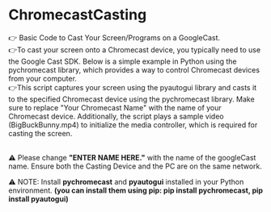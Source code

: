 # ChromecastCasting

👉 Basic Code to Cast Your Screen/Programs on a GoogleCast. <br>
  👉To cast your screen onto a Chromecast device, you typically need to use the Google Cast SDK. Below is a simple example in Python using the pychromecast library, which provides a way to control Chromecast devices from your computer. <br>
  👉This script captures your screen using the pyautogui library and casts it to the specified Chromecast device using the pychromecast library. Make sure to replace "Your Chromecast Name" with the name of your Chromecast device. Additionally, the script plays a sample video (BigBuckBunny.mp4) to initialize the media controller, which is required for casting the screen.<br><br>

 ⚠️ Please change **"ENTER NAME HERE."** with the name of the googleCast name. Ensure both the Casting Device and the PC are on the same network.<br>

 ⚠️ NOTE: Install **pychromecast** and **pyautogui** installed in your Python environment. **(you can install them using pip: pip install pychromecast, pip install pyautogui)**
 

